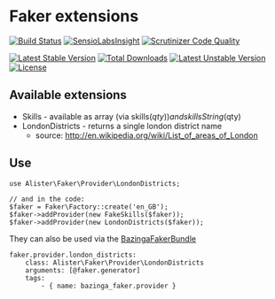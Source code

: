 # Faker extensions

[![Build Status](https://travis-ci.org/alister/faker-extensions.svg?branch=master)](https://travis-ci.org/alister/faker-extensions) [![SensioLabsInsight](https://insight.sensiolabs.com/projects/7ab3ad50-7e5c-48b7-8c96-7fd21234769d/mini.png)](https://insight.sensiolabs.com/projects/7ab3ad50-7e5c-48b7-8c96-7fd21234769d) [![Scrutinizer Code Quality](https://scrutinizer-ci.com/g/alister/faker-extensions/badges/quality-score.png?b=master)](https://scrutinizer-ci.com/g/alister/faker-extensions/?branch=master)

[![Latest Stable Version](https://poser.pugx.org/alister/faker-extensions/v/stable.svg)](https://packagist.org/packages/alister/faker-extensions) [![Total Downloads](https://poser.pugx.org/alister/faker-extensions/downloads.svg)](https://packagist.org/packages/alister/faker-extensions) [![Latest Unstable Version](https://poser.pugx.org/alister/faker-extensions/v/unstable.svg)](https://packagist.org/packages/alister/faker-extensions) [![License](https://poser.pugx.org/alister/faker-extensions/license.svg)](https://packagist.org/packages/alister/faker-extensions)

## Available extensions

* Skills - available as array (via skills($qty)) and skillsString($qty)
* LondonDistricts - returns a single london district name
  - source: http://en.wikipedia.org/wiki/List_of_areas_of_London

## Use

    use Alister\Faker\Provider\LondonDistricts;

    // and in the code:
    $faker = Faker\Factory::create('en_GB');
    $faker->addProvider(new FakeSkills($faker));
    $faker->addProvider(new LondonDistricts($faker));

They can also be used via the [BazingaFakerBundle](https://github.com/willdurand/BazingaFakerBundle)

    faker.provider.london_districts:
        class: Alister\Faker\Provider\LondonDistricts
        arguments: [@faker.generator]
        tags:
            - { name: bazinga_faker.provider }
